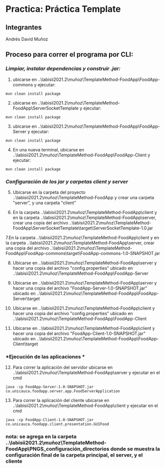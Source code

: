 # Practica: Práctica Template

## Integrantes 
Andrés David Muñoz

## Proceso para correr el programa por CLI:

### *Limpiar, instalar dependencias y construir .jar:*


1. ubicarse en ..\labisii2021.2\muñoz\TemplateMethod-FoodApp\FoodApp-commons y ejecutar: 
```
mvn clean install package
```

2. ubicarse en ..\labisii2021.2\muñoz\TemplateMethod-FoodApp\ServerSocketTemplate y ejecutar: 
```
mvn clean install package
```

3. ubicarse en ..\labisii2021.2\muñoz\TemplateMethod-FoodApp\FoodApp-Server y ejecutar: 
```
mvn clean install package
```

4. En una nueva terminal, ubicarse en ..\labisii2021.2\muñoz\TemplateMethod-FoodApp\FoodApp-Client y ejecutar: 
```
mvn clean install package
```


### *Configuración de los jar y carpetas client y server*

5. Ubicarse en la carpeta del proyecto ..\labisii2021.2\muñoz\TemplateMethod-FoodApp y crear una carpeta "server", y una carpeta "client"

6. En la carpeta ..\labisii2021.2\muñoz\TemplateMethod-FoodApp\client y en la carpeta ..\labisii2021.2\muñoz\TemplateMethod-FoodApp\server, crear una copia del archivo ..\labisii2021.2\muñoz\TemplateMethod-FoodApp\ServerSocketTemplate\target\ServerSocketTemplate-1.0.jar

7.En la carpeta ..\labisii2021.2\muñoz\TemplateMethod-FoodApp\client y en la carpeta ..\labisii2021.2\muñoz\TemplateMethod-FoodApp\server, crear una copia del archivo ..\labisii2021.2\muñoz\TemplateMethod-FoodApp\FoodApp-commons\target\FoodApp-commons-1.0-SNAPSHOT.jar

8. Ubicarse en ..\labisii2021.2\muñoz\TemplateMethod-FoodApp\server y hacer una copia del archivo "config.properties" ubicado en ..\labisii2021.2\muñoz\TemplateMethod-FoodApp\FoodApp-Server

9. Ubicarse en ..\labisii2021.2\muñoz\TemplateMethod-FoodApp\server y hacer una copia del archivo "FoodApp-Server-1.0-SNAPSHOT.jar" ubicado en ..\labisii2021.2\muñoz\TemplateMethod-FoodApp\FoodApp-Server\target

10. Ubicarse en ..\labisii2021.2\muñoz\TemplateMethod-FoodApp\client y hacer una copia del archivo "config.properties" ubicado en ..\labisii2021.2\muñoz\TemplateMethod-FoodApp\FoodApp-Client

11. Ubicarse en ..\labisii2021.2\muñoz\TemplateMethod-FoodApp\client y hacer una copia del archivo "FoodApp-Client-1.0-SNAPSHOT.jar" ubicado en ..\labisii2021.2\muñoz\TemplateMethod-FoodApp\FoodApp-Client\target


### *Ejecución de las aplicaciones *


12. Para correr la aplicación del servidor ubicarse en ..\labisii2021.2\muñoz\TemplateMethod-FoodApp\server y ejecutar en el cmd 

```
java -cp FoodApp-Server-1.0-SNAPSHOT.jar co.unicauca.foodapp.server.app.FoodServerApplication 
```

13. Para correr la aplicación del cliente ubicarse en ..\labisii2021.2\muñoz\TemplateMethod-FoodApp\client y ejecutar en el cmd 

```
java -cp FoodApp-Client-1.0-SNAPSHOT.jar co.unicauca.foodapp.client.presentation.GUIFood

```

### nota: se agrega en la carpeta ..\labisii2021.2\muñoz\TemplateMethod-FoodApp\PNGS_configuración_directorios donde se muestra la configuración final de la carpeta principal, el server, y el cliente 

